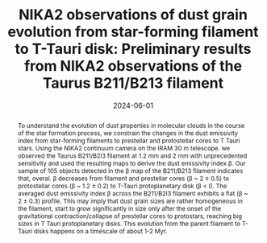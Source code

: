 ---
title: "NIKA2 observations of dust grain evolution from star-forming filament to T-Tauri disk: Preliminary results from NIKA2 observations of the Taurus B211/B213 filament"
collection: "publications"
category: "co_procs"
permalink: /publications/2024EPJWC29300035N
link: https://ui.adsabs.harvard.edu/abs/2024EPJWC.29300035N/abstract
date: 2024-06-01
venue: "mm Universe 2023 - Observing the Universe at mm Wavelengths"
citation: "Nguyen-Luong, Q., Adam, R., Ade, P., et al. (2024), mm Universe 2023 - Observing the Universe at mm Wavelengths, 293, 00035."
abstract: "To understand the evolution of dust properties in molecular clouds in the course of the star formation process, we constrain the changes in the dust emissivity index from star-forming filaments to prestellar and protostellar cores to T Tauri stars. Using the NIKA2 continuum camera on the IRAM 30 m telescope. we observed the Taurus B211/B2I3 filament at 1.2 mm and 2 mm with unprecedented sensitivity and used the resulting maps to derive the dust emissivity index β. Our sample of 105 objects detected in the β map of the B211/B213 filament indicates that, overal. β decreases from filament and prestellar cores (β ~ 2 ± 0.5) to protostellar cores (β ~ 1.2 ± 0.2) to T-Tauri protoplanetary disk (β &lt; I). The averaged dust emissivity index β across the B211/B2I3 filament exhibits a flat (β ~ 2 ± 0.3) profile. This may imply that dust grain sizes are rather homogeneous in the filament, start to grow significantly in size only after the onset of the gravitational contraction/collapse of prestellar cores to protostars, reaching big sizes in T Tauri protoplanetary disks. This evolution from the parent filament to T-Tauri disks happens on a timescale of about 1-2 Myr."
---
